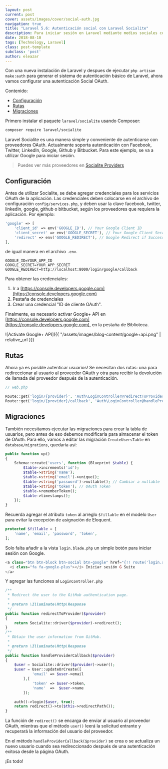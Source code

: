 ```yaml
---
layout: post
current: post
cover: assets/images/cover/social-auth.jpg
navigation: true
title: "Laravel 5.6: Autenticación social con Laravel Socialite"
description: Para iniciar sesión en Laravel mediante medios sociales como Facebook, Twitter, Github, Google, se recomienda utilizar Laravel Socialite.
date: 2018-08-10
tags: [Technology, Laravel]
class: post-template
subclass: 'post'
author: eleazar
---
```


Con una nueva instalación de Laravel y despues de ejecutar `php artisan make:auth` para generar el sistema de autenticación básico de Laravel, ahora vamos configurar una autenticación Social OAuth.

Contenido:
- [Configuración](#configuraci%C3%B3n)
- [Rutas](#rutas)
- [Migraciones](#migraciones)

Primero instalar el paquete `laravel/socialite` usando Composer:

```bash
composer require laravel/socialite
```

Laravel Socialite es una manera simple y conveniente de autenticarse con proveedores OAuth. Actualmente soporta autenticación con Facebook, Twitter, LinkedIn, Google, Github y Bitbucket. Para este ejemplo, se va a utilizar Google para iniciar sesión.

> Puedes ver más proveedores en [Socialite Providers](https://socialiteproviders.github.io/)

## Configuración

Antes de utilizar Socialite, se debe agregar credenciales para los servicios OAuth de la aplicación. Las credenciales deben colocarse en el archivo de configuración `config/services.php`, y deben usar la clave facebook, twitter, linkedin, google, github o bitbucket, según los proveedores que requiera la aplicación. Por ejemplo:

```php
'google' => [
    'client_id' => env('GOOGLE_ID'), // Your Google Client ID
    'client_secret' => env('GOOGLE_SECRET'), // Your Google Client Secret
    'redirect' => env('GOOGLE_REDIRECT'), // Google Redirect if Success
],
```

de igual manera en el archivo `.env`.

```
GOOGLE_ID=YOUR_APP_ID
GOOGLE_SECRET=YOUR_APP_SECRET
GOOGLE_REDIRECT=http://localhost:8000/login/google/callback
```

Para obtener las credenciales:

1. Ir a [https://console.developers.google.com](https://console.developers.google.com)
2. Pestaña de credenciales
3. Crear una credencial "ID de cliente OAuth".

Finalmente, es necesario activar Google+ API en [https://console.developers.google.com](https://console.developers.google.com), en la pestaña de Biblioteca.

![Activate Google+ API]({{ "/assets/images/blog-content/google+api.png" | relative_url }})

## Rutas

Ahora ya es posible autenticar usuarios! Se necesitan dos rutas: una para redireccionar al usuario al proveedor OAuth y otra para recibir la devolución de llamada del proveedor después de la autenticación.

```php
// web.php

Route::get('login/{provider}', 'Auth\LoginController@redirectToProvider')->name('login.socialite');
Route::get('login/{provider}/callback', 'Auth\LoginController@handleProviderCallback')->name('login.callback');
```

## Migraciones

También necesitamos ejecutar las migraciones para crear la tabla de usuarios, pero antes de eso debemos modificarla para almacenar el token de OAuth. Para ello, vamos a editar las migración `CreateUsersTable` en `database/migrations`, quedaría así:

```php
public function up()
{
    Schema::create('users', function (Blueprint $table) {
        $table->increments('id');
        $table->string('name');
        $table->string('email')->unique();
        $table->string('password')->nullable(); // Cambiar a nullable
        $table->string('token'); // OAuth Token
        $table->rememberToken();
        $table->timestamps();
    });
}
```

Recuerda agregar el atributo `token` al arreglo `$fillable` en el modelo `User` para evitar la excepción de asignación de Eloquent.

```php
protected $fillable = [
    'name', 'email', 'password', 'token',
];
```

Solo falta añadir a la vista `login.blade.php` un simple botón para iniciar sesión con Google.

```php
<a class="btn btn-block btn-social btn-google" href="{!! route('login.socialite', ['provider' => 'google']) !!}">
  <i class="fa fa-google-plus"></i> Iniciar sesión G Suite
</a>
```

Y agregar las funciones al `LoginController.php`

```php
/**
 * Redirect the user to the GitHub authentication page.
 *
 * @return \Illuminate\Http\Response
 */
public function redirectToProvider($provider)
{
    return Socialite::driver($provider)->redirect();
}
/**
 * Obtain the user information from GitHub.
 *
 * @return \Illuminate\Http\Response
 */
public function handleProviderCallback($provider)
{
    $user = Socialite::driver($provider)->user();
    $user = User::updateOrCreate([
            'email' => $user->email
        ],[
            'token' => $user->token,
            'name'  =>  $user->name
        ]);

    auth()->login($user, true);
    return redirect()->to($this->redirectPath());
}
```

La función de `redirect()` se encarga de enviar al usuario al proveedor OAuth, mientras que el método `user()` leerá la solicitud entrante y recuperará la información del usuario del proveedor.

En el método `handleProviderCallback($provider)` se crea o se actualiza un nuevo usuario cuando sea redireccionado después de una autenticación exitosa desde la página OAuth.

¡Es todo!
